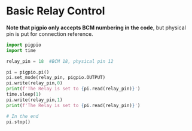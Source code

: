 # Basic Relay Control

**Note that pigpio only accepts BCM numbering in the code**, but physical pin is put for connection reference.

```python
import pigpio
import time

relay_pin = 18  #BCM 18, physical pin 12

pi = pigpio.pi()
pi.set_mode(relay_pin, pigpio.OUTPUT)
pi.write(relay_pin,0)
print(f'The Relay is set to {pi.read(relay_pin)}')
time.sleep(1)
pi.write(relay_pin,1)
print(f'The Relay is set to {pi.read(relay_pin)}')

# In the end
pi.stop()
```
